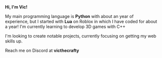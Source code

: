 **Hi, I'm Vic!**

My main programming language is **Python** with about an year of experience, but I started with **Lua** on Roblox in which I have coded for about a year! I'm currently learning to develop 3D games with C++

I'm looking to create notable projects, currently focusing on getting my web skills up.

Reach me on Discord at **victhecrafty**
